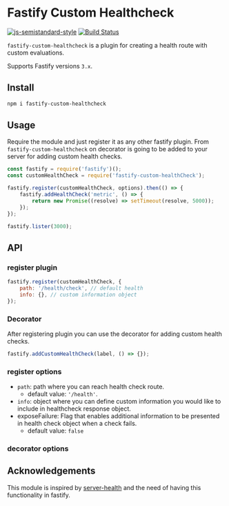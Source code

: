 # Fastify Custom Healthcheck

[![js-semistandard-style](https://img.shields.io/badge/code%20style-semistandard-brightgreen.svg?style=flat-square)](https://github.com/standard/semistandard)
[![Build Status](https://travis-ci.org/gkampitakis/fastify-custom-healthcheck.svg?branch=master)](https://travis-ci.org/gkampitakis/fastify-custom-healthcheck)

`fastify-custom-healthcheck` is a plugin for creating a health route with custom evaluations.

Supports Fastify versions `3.x`.

## Install

```bash
npm i fastify-custom-healthcheck
```

## Usage

Require the module and just register it as any other fastify plugin. From `fastify-custom-healthcheck` on decorator is going to be added to your server for adding custom health checks.

```javascript
const fastify = require('fastify')();
const customHealthCheck = require('fastify-custom-healthCheck');

fastify.register(customHealthCheck, options).then(() => {
    fastify.addHealthCheck('metric', () => {
        return new Promise((resolve) => setTimeout(resolve, 5000));
    });
});

fastify.lister(3000);
```

## API

### register plugin

```javascript
fastify.register(customHealthCheck, {
    path: '/health/check', // default health
    info: {}, // custom information object
});
```

### Decorator

After registering plugin you can use the decorator for adding custom health checks.

```javascript
fastify.addCustomHealthCheck(label, () => {});
```

### register options

-   `path`: path where you can reach health check route.
    -   default value: `'/health'`.
-   `info`: object where you can define custom information you would like to include in healthcheck response object.
-   exposeFailure: Flag that enables additional information to be presented in health check object when a check fails.
    -   default value: `false`
 
### decorator options

## Acknowledgements

This module is inspired by [server-health](https://www.npmjs.com/package/server-health) and the need of having this functionality in fastify.